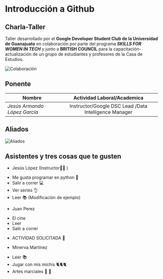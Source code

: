 # Introducción a Github

## Charla-Taller 

Taller desarrollado por el **Google Developer Student Club de la Universidad de Guanajuato** en colaboración por parte del programa _**SKILLS FOR WOMEN IN TECH**_  y junto a **BRITISH COUNCIL** para la capacitación-actualización de un grupo de estudiantes y profesores de la Casa de Estudios. 

![Colaboración](img/hackwomen.png)

## Ponente

| Nombre                                  | Actividad Laboral/Academica                                          |
| -----------------------------------     |:--------------------------------------------------------------------:|
| _Jesús Armando López García_            | Instructor/Google DSC Lead /Data Intelligence Manager                |


## Aliados

![Aliados](img/britishcouncil.png)


## Asistentes y tres cosas que te gusten

* Jesús López (Instructor👨‍🏫 )
- Me gusta programar en python 🐍
- Salir a correr 💻
- Ver series 👌
- Leer 📚 (Modificación de ejemplo)

* Juan Perez
- El cine
- Leer
- Salir a correr

* ACTIVIDAD SOLICITADA 🤔

* Minerva Martínez
- Leer 📚
- Jugar con mis michis 🐈🐈🐈
- Artes marciales 🥋 🥊
